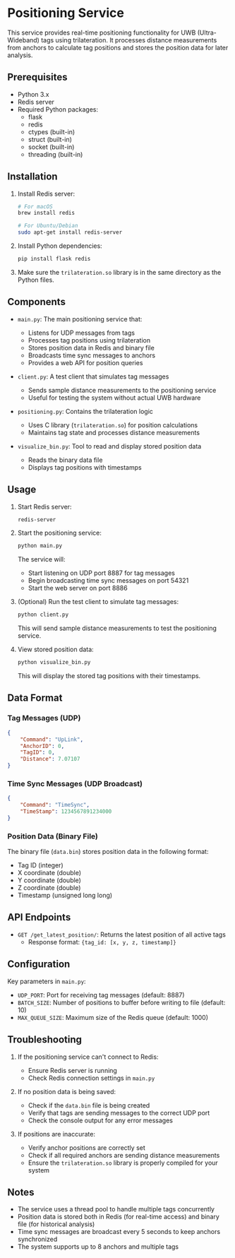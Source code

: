 # Positioning Service

This service provides real-time positioning functionality for UWB (Ultra-Wideband) tags using trilateration. It processes distance measurements from anchors to calculate tag positions and stores the position data for later analysis.

## Prerequisites

- Python 3.x
- Redis server
- Required Python packages:
  - flask
  - redis
  - ctypes (built-in)
  - struct (built-in)
  - socket (built-in)
  - threading (built-in)

## Installation

1. Install Redis server:
   ```bash
   # For macOS
   brew install redis
   
   # For Ubuntu/Debian
   sudo apt-get install redis-server
   ```

2. Install Python dependencies:
   ```bash
   pip install flask redis
   ```

3. Make sure the `trilateration.so` library is in the same directory as the Python files.

## Components

- `main.py`: The main positioning service that:
  - Listens for UDP messages from tags
  - Processes tag positions using trilateration
  - Stores position data in Redis and binary file
  - Broadcasts time sync messages to anchors
  - Provides a web API for position queries

- `client.py`: A test client that simulates tag messages
  - Sends sample distance measurements to the positioning service
  - Useful for testing the system without actual UWB hardware

- `positioning.py`: Contains the trilateration logic
  - Uses C library (`trilateration.so`) for position calculations
  - Maintains tag state and processes distance measurements

- `visualize_bin.py`: Tool to read and display stored position data
  - Reads the binary data file
  - Displays tag positions with timestamps

## Usage

1. Start Redis server:
   ```bash
   redis-server
   ```

2. Start the positioning service:
   ```bash
   python main.py
   ```
   The service will:
   - Start listening on UDP port 8887 for tag messages
   - Begin broadcasting time sync messages on port 54321
   - Start the web server on port 8886

3. (Optional) Run the test client to simulate tag messages:
   ```bash
   python client.py
   ```
   This will send sample distance measurements to test the positioning service.

4. View stored position data:
   ```bash
   python visualize_bin.py
   ```
   This will display the stored tag positions with their timestamps.

## Data Format

### Tag Messages (UDP)
```json
{
    "Command": "UpLink",
    "AnchorID": 0,
    "TagID": 0,
    "Distance": 7.07107
}
```

### Time Sync Messages (UDP Broadcast)
```json
{
    "Command": "TimeSync",
    "TimeStamp": 1234567891234000
}
```

### Position Data (Binary File)
The binary file (`data.bin`) stores position data in the following format:
- Tag ID (integer)
- X coordinate (double)
- Y coordinate (double)
- Z coordinate (double)
- Timestamp (unsigned long long)

## API Endpoints

- `GET /get_latest_position/`: Returns the latest position of all active tags
  - Response format: `{tag_id: [x, y, z, timestamp]}`

## Configuration

Key parameters in `main.py`:
- `UDP_PORT`: Port for receiving tag messages (default: 8887)
- `BATCH_SIZE`: Number of positions to buffer before writing to file (default: 10)
- `MAX_QUEUE_SIZE`: Maximum size of the Redis queue (default: 1000)

## Troubleshooting

1. If the positioning service can't connect to Redis:
   - Ensure Redis server is running
   - Check Redis connection settings in `main.py`

2. If no position data is being saved:
   - Check if the `data.bin` file is being created
   - Verify that tags are sending messages to the correct UDP port
   - Check the console output for any error messages

3. If positions are inaccurate:
   - Verify anchor positions are correctly set
   - Check if all required anchors are sending distance measurements
   - Ensure the `trilateration.so` library is properly compiled for your system

## Notes

- The service uses a thread pool to handle multiple tags concurrently
- Position data is stored both in Redis (for real-time access) and binary file (for historical analysis)
- Time sync messages are broadcast every 5 seconds to keep anchors synchronized
- The system supports up to 8 anchors and multiple tags 